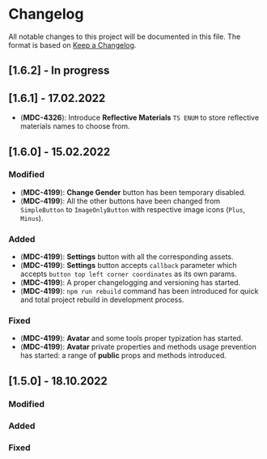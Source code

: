 # Changelog

All notable changes to this project will be documented in this file.
The format is based on [Keep a Changelog](https://keepachangelog.com/en/1.0.0/).

## [1.6.2] - In progress



## [1.6.1] - 17.02.2022

- (**MDC-4326**): Introduce **Reflective Materials** `TS ENUM` to store reflective materials names to choose from.

## [1.6.0] - 15.02.2022

### Modified

- (**MDC-4199**): **Change Gender** button has been temporary disabled.
- (**MDC-4199**): All the other buttons have been changed from `SimpleButton` to `ImageOnlyButton` with respective image icons (`Plus`, `Minus`).

### Added

- (**MDC-4199**): **Settings** button with all the corresponding assets.
- (**MDC-4199**): **Settings** button accepts `callback` parameter which accepts `button top left corner coordinates` as its own params.
- (**MDC-4199**): A proper changelogging and versioning has started.
- (**MDC-4199**): `npm run rebuild` command has been introduced for quick and total project rebuild in development process.

### Fixed

- (**MDC-4199**): **Avatar** and some tools proper typization has started.
- (**MDC-4199**): **Avatar** private properties and methods usage prevention has started: a range of **public** props and methods introduced.

## [1.5.0] - 18.10.2022

### Modified


### Added


### Fixed
